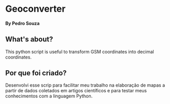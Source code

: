 # Geoconverter
#### By Pedro Souza

## What's about?

This python script is useful to transform GSM coordinates into decimal coordinates.

## Por que foi criado?

Desenvolvi esse scrip para facilitar meu trabalho na elaboração de mapas a partir de dados coletados em artigos científicos e para testar meus conhecimentos com a linguagem Python. 
